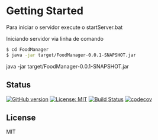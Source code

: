 # Getting Started

Para iniciar o servidor execute o startServer.bat

Iniciando servidor via linha de comando
```sh
$ cd FoodManager
$ java -jar target/FoodManager-0.0.1-SNAPSHOT.jar
```

java -jar target/FoodManager-0.0.1-SNAPSHOT.jar

## Status
[![GitHub version](https://badge.fury.io/gh/Leonardomdeoli%2FFoodManager.svg)](https://badge.fury.io/gh/Leonardomdeoli%2FFoodManager)
[![License: MIT](https://img.shields.io/badge/License-MIT-blue.svg)](/LICENSE)
[![Build Status](https://travis-ci.org/Leonardomdeoli/FoodManager.svg?branch=master)](https://travis-ci.org/Leonardomdeoli/FoodManager)
[![codecov](https://codecov.io/gh/Leonardomdeoli/FoodManager/branch/master/graph/badge.svg)](https://codecov.io/gh/Leonardomdeoli/FoodManager)

License
----

MIT
